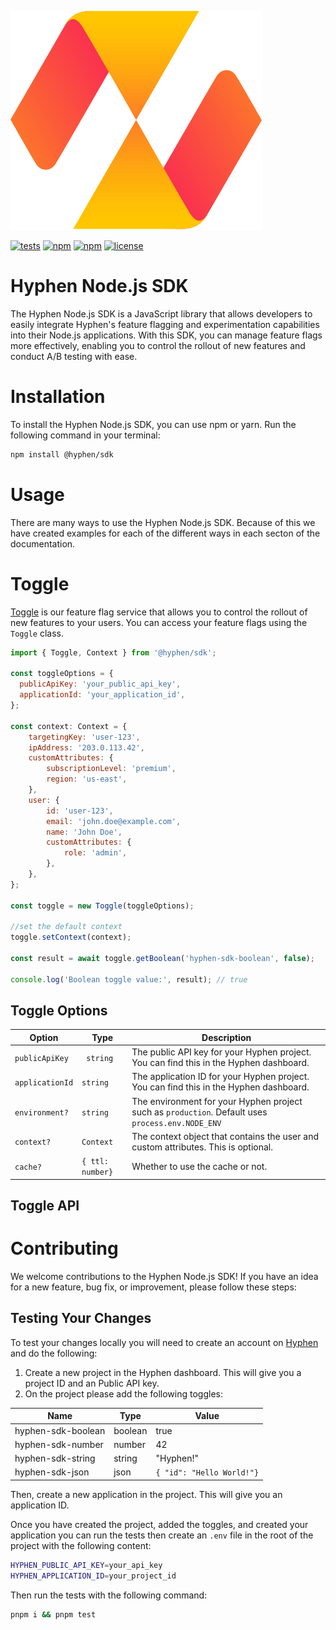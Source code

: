 ![Hyphen AI](logo.svg)

[![tests](https://github.com/Hyphen/nodejs-sdk/actions/workflows/tests.yaml/badge.svg)](https://github.com/Hyphen/nodejs-sdk/actions/workflows/tests.yaml)
[![npm](https://img.shields.io/npm/v/@hyphen/sdk)](https://www.npmjs.com/package/@hyphen/sdk)
[![npm](https://img.shields.io/npm/dm/@hyphen/sdk)](https://www.npmjs.com/package/@hyphen/sdk)
[![license](https://img.shields.io/github/license/Hyphen/nodejs-sdk)](https://github.com/hyphen/nodejs-sdk/blob/main/LICENSE)

# Hyphen Node.js SDK

The Hyphen Node.js SDK is a JavaScript library that allows developers to easily integrate Hyphen's feature flagging and experimentation capabilities into their Node.js applications. With this SDK, you can manage feature flags more effectively, enabling you to control the rollout of new features and conduct A/B testing with ease.

# Installation

To install the Hyphen Node.js SDK, you can use npm or yarn. Run the following command in your terminal:

```bash
npm install @hyphen/sdk
```

# Usage

There are many ways to use the Hyphen Node.js SDK. Because of this we have created examples for each of the different ways in each secton of the documentation.

# Toggle

[Toggle](https://hyphen.ai/toggle) is our feature flag service that allows you to control the rollout of new features to your users. You can access your feature flags using the `Toggle` class.

```javascript
import { Toggle, Context } from '@hyphen/sdk';

const toggleOptions = {
  publicApiKey: 'your_public_api_key',
  applicationId: 'your_application_id',
};

const context: Context = {
	targetingKey: 'user-123',
	ipAddress: '203.0.113.42',
	customAttributes: {
		subscriptionLevel: 'premium',
		region: 'us-east',
	},
	user: {
		id: 'user-123',
		email: 'john.doe@example.com',
		name: 'John Doe',
		customAttributes: {
			role: 'admin',
		},
	},
};

const toggle = new Toggle(toggleOptions);

//set the default context
toggle.setContext(context);

const result = await toggle.getBoolean('hyphen-sdk-boolean', false);

console.log('Boolean toggle value:', result); // true
```

## Toggle Options

| Option | Type | Description |
|----------------|----------------|----------------|
| `publicApiKey` | ` string` | The public API key for your Hyphen project. You can find this in the Hyphen dashboard. |
| `applicationId` | `string` | The application ID for your Hyphen project. You can find this in the Hyphen dashboard. |
| `environment?` | `string` | The environment for your Hyphen project such as `production`. Default uses `process.env.NODE_ENV`  |
| `context?` | `Context` | The context object that contains the user and custom attributes. This is optional. |
| `cache?` | `{ ttl: number}` | Whether to use the cache or not. |

## Toggle API


# Contributing

We welcome contributions to the Hyphen Node.js SDK! If you have an idea for a new feature, bug fix, or improvement, please follow these steps:

## Testing Your Changes

To test your changes locally you will need to create an account on [Hyphen](https://hyphen.ai) and do the following:
1. Create a new project in the Hyphen dashboard. This will give you a project ID and an Public API key.
2. On the project please add the following toggles:


| Name | Type | Value |
|----------------|----------------|----------------|
| hyphen-sdk-boolean | boolean | true |
| hyphen-sdk-number | number | 42 |
| hyphen-sdk-string | string | "Hyphen!" |
| hyphen-sdk-json | json | `{ "id": "Hello World!"}` |

Then, create a new application in the project. This will give you an application ID.

Once you have created the project, added the toggles, and created your application you can run the tests then create an `.env` file in the root of the project with the following content:


```bash
HYPHEN_PUBLIC_API_KEY=your_api_key
HYPHEN_APPLICATION_ID=your_project_id
```

Then run the tests with the following command:

```bash
pnpm i && pnpm test
```